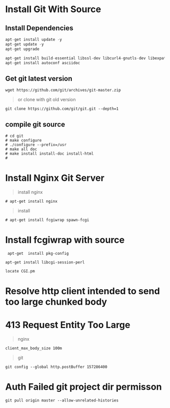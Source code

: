 
# Install Git With Source 

## Install Dependencies

``` java
apt-get install update -y
apt-get update -y
apt-get upgrade  

apt-get install build-essential libssl-dev libcurl4-gnutls-dev libexpat1-dev gettext unzip
apt-get install autoconf asciidoc
```

## Get git latest version

```
wget https://github.com/git/archives/git-master.zip

```
> or clone with git old version

```
git clone https://github.com/git/git.git --depth=1

```

## compile git source

```
# cd git
# make configure
# ./configure --prefix=/usr
# make all doc
# make install install-doc install-html
# 

```

# Install Nginx Git Server

>  install nginx 

```
# apt-get install nginx
```
> install 

```
# apt-get install fcgiwrap spawn-fcgi
```

# Install fcgiwrap with source

```
 apt-get  install pkg-config
```


```
apt-get install libcgi-session-perl

locate CGI.pm
```

# Resolve http  client intended to send too large chunked body
# 413 Request Entity Too Large

> nginx 
```
client_max_body_size 100m
```

> git 

```
git config --global http.postBuffer 157286400
```

# Auth Failed git project dir permisson

```
git pull origin master --allow-unrelated-histories
``` 

